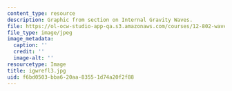 ```yaml
---
content_type: resource
description: Graphic from section on Internal Gravity Waves.
file: https://ol-ocw-studio-app-qa.s3.amazonaws.com/courses/12-802-wave-motions-in-the-ocean-and-atmosphere-spring-2004/f6bd0503bba620aa83551d74a20f2f88_igwrefl3.jpg
file_type: image/jpeg
image_metadata:
  caption: ''
  credit: ''
  image-alt: ''
resourcetype: Image
title: igwrefl3.jpg
uid: f6bd0503-bba6-20aa-8355-1d74a20f2f88
---
```


